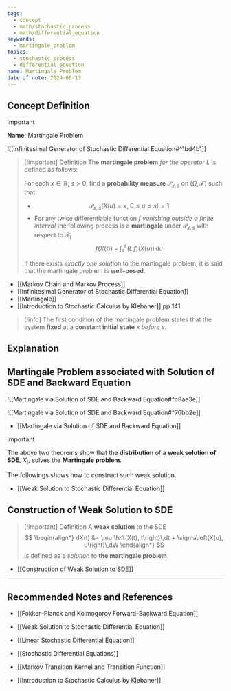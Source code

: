 ```yaml
---
tags:
  - concept
  - math/stochastic_process
  - math/differential_equation
keywords:
  - martingale_problem
topics:
  - stochastic_process
  - differential_equation
name: Martingale Problem
date of note: 2024-06-13
---
```


## Concept Definition

>[!important]
>**Name**: Martingale Problem


![[Infinitesimal Generator of Stochastic Differential Equation#^1bd4b1]]


>[!important] Definition
>The **martingale problem** *for the operator* $L$ is defined as follows:
>
>For each $x\in \mathbb{R}$, $s >0$, find a **probability measure** $\mathcal{P}_{x,s}$ on $(\Omega, \mathscr{F})$ such that 
>- $$\mathcal{P}_{x,s}(X(u) =x, \; 0 \le u \le s)  = 1$$
>- For any twice differentiable function $f$ *vanishing outside a finite interval* the following process is a **martingale** under $\mathcal{P}_{x,s}$ with respect to $\mathcal{F}_{t}$
>$$
>f\left(X(t)\right) - \int_{s}^{t}\,\left(L\,f\right)\left(X(u)\right)\,du
>$$
>
>If there exists *exactly one solution* to the martingale problem, it is said that the martingale problem is **well-posed**.

- [[Markov Chain and Markov Process]]
- [[Infinitesimal Generator of Stochastic Differential Equation]]
- [[Martingale]]
- [[Introduction to Stochastic Calculus by Klebaner]] pp 141

>[!info]
>The first condition of the martingale problem states that the system **fixed** at a **constant initial state** $x$ *before* $s$.

## Explanation





## Martingale Problem associated with Solution of SDE and Backward Equation


![[Martingale via Solution of SDE and Backward Equation#^c8ae3e]]

![[Martingale via Solution of SDE and Backward Equation#^76bb2e]]

- [[Martingale via Solution of SDE and Backward Equation]]

>[!important]
>The above two theorems show that the **distribution** of a **weak solution of SDE**, $X_{t}$, solves the **Martingale problem**.
>
>The followings shows how to construct such weak solution.

- [[Weak Solution to Stochastic Differential Equation]]

## Construction of Weak Solution to SDE

>[!important] Definition
>A **weak solution** to the SDE
>$$
>\begin{align*}
> dX(t) &= \mu \left(X(t), t\right)\,dt + \sigma\left(X(u), u\right)\,dW
>\end{align*}
>$$
>is defined as a *solution* to **the martingale problem**.

- [[Construction of Weak Solution to SDE]]






-----------
##  Recommended Notes and References

- [[Fokker–Planck and Kolmogorov Forward-Backward Equation]]
- [[Weak Solution to Stochastic Differential Equation]]

- [[Linear Stochastic Differential Equation]]
- [[Stochastic Differential Equations]]

- [[Markov Transition Kernel and Transition Function]]


- [[Introduction to Stochastic Calculus by Klebaner]]